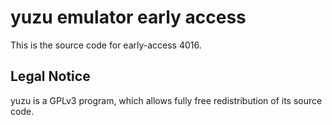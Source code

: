 yuzu emulator early access
=============

This is the source code for early-access 4016.

## Legal Notice

yuzu is a GPLv3 program, which allows fully free redistribution of its source code.